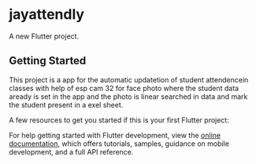 # jayattendly

A new Flutter project.

## Getting Started

This project is a app for the automatic updatetion of student attendencein classes  with help of esp cam 32 for face photo where the student data aready is set in the app and the photo is linear searched in data and mark the student present in a exel sheet. 

A few resources to get you started if this is your first Flutter project:


For help getting started with Flutter development, view the
[online documentation](https://docs.flutter.dev/), which offers tutorials,
samples, guidance on mobile development, and a full API reference.
